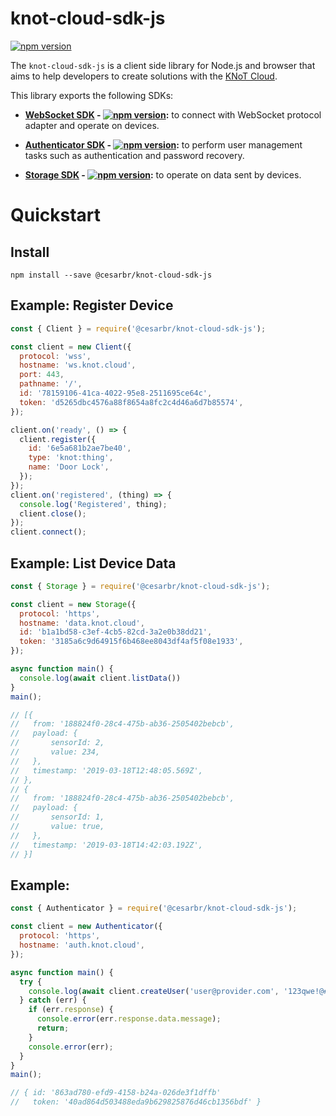 # knot-cloud-sdk-js
[![npm version](https://badge.fury.io/js/%40cesarbr%2Fknot-cloud-sdk-js.svg)](https://badge.fury.io/js/%40cesarbr%2Fknot-cloud-sdk-js)

The `knot-cloud-sdk-js` is a client side library for Node.js and browser that aims to help developers to create solutions with the [KNoT Cloud](https://www.knot.cloud/).

This library exports the following SDKs:

- <strong>[WebSocket SDK](https://github.com/CESARBR/knot-cloud-websocket) - [![npm version](https://badge.fury.io/js/%40cesarbr%2Fknot-cloud-websocket.svg)](https://badge.fury.io/js/%40cesarbr%2Fknot-cloud-websocket):</strong> to connect with WebSocket protocol adapter and operate on devices.

- <strong>[Authenticator SDK](https://github.com/CESARBR/knot-cloud-sdk-js-authenticator) - [![npm version](https://badge.fury.io/js/%40cesarbr%2Fknot-cloud-sdk-js-authenticator.svg)](https://badge.fury.io/js/%40cesarbr%2Fknot-cloud-sdk-js-authenticator):</strong> to perform user management tasks such as authentication and password recovery.

- <strong>[Storage SDK](https://github.com/CESARBR/knot-cloud-sdk-js-storage) - [![npm version](https://badge.fury.io/js/%40cesarbr%2Fknot-cloud-sdk-js-storage.svg)](https://badge.fury.io/js/%40cesarbr%2Fknot-cloud-sdk-js-storage):</strong> to operate on data sent by devices.


# Quickstart

## Install

```console
npm install --save @cesarbr/knot-cloud-sdk-js
```

## Example: Register Device

```javascript
const { Client } = require('@cesarbr/knot-cloud-sdk-js');

const client = new Client({
  protocol: 'wss',
  hostname: 'ws.knot.cloud',
  port: 443,
  pathname: '/',
  id: '78159106-41ca-4022-95e8-2511695ce64c',
  token: 'd5265dbc4576a88f8654a8fc2c4d46a6d7b85574',
});

client.on('ready', () => {
  client.register({
    id: '6e5a681b2ae7be40',
    type: 'knot:thing',
    name: 'Door Lock',
  });
});
client.on('registered', (thing) => {
  console.log('Registered', thing);
  client.close();
});
client.connect();
```

## Example: List Device Data

```javascript
const { Storage } = require('@cesarbr/knot-cloud-sdk-js');

const client = new Storage({
  protocol: 'https',
  hostname: 'data.knot.cloud',
  id: 'b1a1bd58-c3ef-4cb5-82cd-3a2e0b38dd21',
  token: '3185a6c9d64915f6b468ee8043df4af5f08e1933',
});

async function main() {
  console.log(await client.listData())
}
main();

// [{
//   from: '188824f0-28c4-475b-ab36-2505402bebcb',
//   payload: {
//       sensorId: 2,
//       value: 234,
//   },
//   timestamp: '2019-03-18T12:48:05.569Z',
// },
// {
//   from: '188824f0-28c4-475b-ab36-2505402bebcb',
//   payload: {
//       sensorId: 1,
//       value: true,
//   },
//   timestamp: '2019-03-18T14:42:03.192Z',
// }]
```

## Example:

```javascript
const { Authenticator } = require('@cesarbr/knot-cloud-sdk-js');

const client = new Authenticator({
  protocol: 'https',
  hostname: 'auth.knot.cloud',
});

async function main() {
  try {
    console.log(await client.createUser('user@provider.com', '123qwe!@#QWE'));
  } catch (err) {
    if (err.response) {
      console.error(err.response.data.message);
      return;
    }
    console.error(err);
  }
}
main();

// { id: '863ad780-efd9-4158-b24a-026de3f1dffb'
//   token: '40ad864d503488eda9b629825876d46cb1356bdf' }
```
